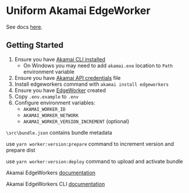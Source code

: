 # Uniform Akamai EdgeWorker

See docs [here](https://docs.levo.ai/).

## Getting Started
1. Ensure you have [Akamai CLI installed](https://techdocs.akamai.com/edgeworkers/docs/akamai-cli)
    - On Windows you may need to add `akamai.exe` location to `Path` environment variable
2. Ensure you have [Akamai API credentials](https://techdocs.akamai.com/developer/docs/set-up-authentication-credentials) file
3. Install edgeworkers command with `akamai install edgeworkers`
4. Ensure you have [EdgeWorker](https://control.akamai.com/apps/edgeworkers/#/edgeworkers) created
5. Copy `.env.example` to `.env`
6. Configure environment variables:
    - `AKAMAI_WORKER_ID`
    - `AKAMAI_WORKER_NETWORK`
    - `AKAMAI_WORKER_VERSION_INCREMENT` (optional)

`\src\bundle.json` contains bundle metadata

use `yarn worker:version:prepare` command to increment version and prepare dist

use `yarn worker:version:deploy` command to upload and activate bundle

Akamai EdgeWorkers [documentation](https://techdocs.akamai.com/edgeworkers/docs/welcome-to-edgeworkers)

Akamai EdgeWorkers CLI [documentation](https://github.com/akamai/cli-edgeworkers)
